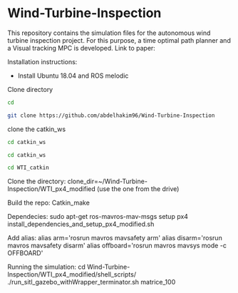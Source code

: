 # Wind-Turbine-Inspection

This repository contains the simulation files for the autonomous wind turbine inspection project. For this purpose, a time optimal path planner and a Visual tracking MPC is developed. Link to paper:

Installation instructions:
- Install Ubuntu 18.04 and ROS melodic


Clone directory 
```bash
cd
```

```bash
git clone https://github.com/abdelhakim96/Wind-Turbine-Inspection
```


clone the catkin_ws

```bash
cd catkin_ws
```

```bash
cd catkin_ws
```
```bash
cd WTI_catkin
```




Clone the directory:
clone_dir=~/Wind-Turbine-Inspection/WTI_px4_modified     (use the one from the drive)


Build the repo:
Catkin_make


Dependecies:
sudo apt-get ros-mavros-mav-msgs 
setup px4
install_dependencies_and_setup_px4_modified.sh


Add alias:
alias arm='rosrun mavros mavsafety arm'
alias disarm='rosrun mavros mavsafety disarm'
alias offboard='rosrun mavros mavsys mode -c OFFBOARD'



Running the simulation:
cd Wind-Turbine-Inspection/WTI_px4_modified/shell_scripts/
./run_sitl_gazebo_withWrapper_terminator.sh matrice_100
